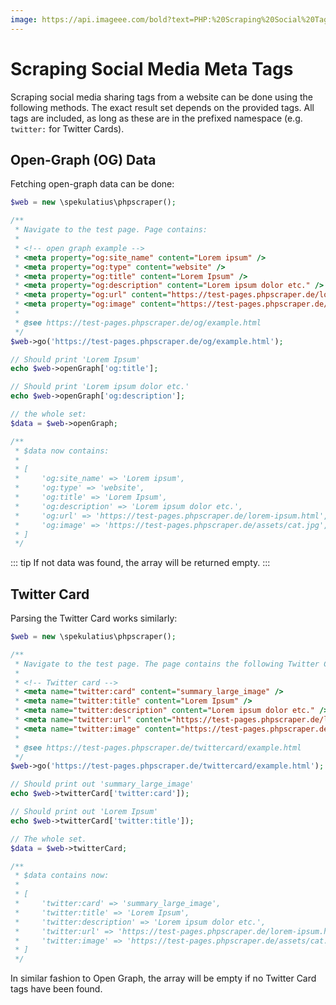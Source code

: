```yaml
---
image: https://api.imageee.com/bold?text=PHP:%20Scraping%20Social%20Tags&bg_image=https://images.unsplash.com/photo-1542762933-ab3502717ce7
---
```


# Scraping Social Media Meta Tags

Scraping social media sharing tags from a website can be done using the following methods. The exact result set depends on the provided tags. All tags are included, as long as these are in the prefixed namespace (e.g. `twitter:` for Twitter Cards).


## Open-Graph (OG) Data

Fetching open-graph data can be done:

```PHP
$web = new \spekulatius\phpscraper();

/**
 * Navigate to the test page. Page contains:
 *
 * <!-- open graph example -->
 * <meta property="og:site_name" content="Lorem ipsum" />
 * <meta property="og:type" content="website" />
 * <meta property="og:title" content="Lorem Ipsum" />
 * <meta property="og:description" content="Lorem ipsum dolor etc." />
 * <meta property="og:url" content="https://test-pages.phpscraper.de/lorem-ipsum.html" />
 * <meta property="og:image" content="https://test-pages.phpscraper.de/assets/cat.jpg" />
 *
 * @see https://test-pages.phpscraper.de/og/example.html
 */
$web->go('https://test-pages.phpscraper.de/og/example.html');

// Should print 'Lorem Ipsum'
echo $web->openGraph['og:title'];

// Should print 'Lorem ipsum dolor etc.'
echo $web->openGraph['og:description'];

// the whole set:
$data = $web->openGraph;

/**
 * $data now contains:
 *
 * [
 *     'og:site_name' => 'Lorem ipsum',
 *     'og:type' => 'website',
 *     'og:title' => 'Lorem Ipsum',
 *     'og:description' => 'Lorem ipsum dolor etc.',
 *     'og:url' => 'https://test-pages.phpscraper.de/lorem-ipsum.html',
 *     'og:image' => 'https://test-pages.phpscraper.de/assets/cat.jpg',
 * ]
 */
```

::: tip
If not data was found, the array will be returned empty.
:::


## Twitter Card

Parsing the Twitter Card works similarly:

```PHP
$web = new \spekulatius\phpscraper();

/**
 * Navigate to the test page. The page contains the following Twitter Card:
 *
 * <!-- Twitter card -->
 * <meta name="twitter:card" content="summary_large_image" />
 * <meta name="twitter:title" content="Lorem Ipsum" />
 * <meta name="twitter:description" content="Lorem ipsum dolor etc." />
 * <meta name="twitter:url" content="https://test-pages.phpscraper.de/lorem-ipsum.html" />
 * <meta name="twitter:image" content="https://test-pages.phpscraper.de/assets/cat.jpg" />
 *
 * @see https://test-pages.phpscraper.de/twittercard/example.html
 */
$web->go('https://test-pages.phpscraper.de/twittercard/example.html');

// Should print out 'summary_large_image'
echo $web->twitterCard['twitter:card']);

// Should print out 'Lorem Ipsum'
echo $web->twitterCard['twitter:title']);

// The whole set.
$data = $web->twitterCard;

/**
 * $data contains now:
 *
 * [
 *     'twitter:card' => 'summary_large_image',
 *     'twitter:title' => 'Lorem Ipsum',
 *     'twitter:description' => 'Lorem ipsum dolor etc.',
 *     'twitter:url' => 'https://test-pages.phpscraper.de/lorem-ipsum.html',
 *     'twitter:image' => 'https://test-pages.phpscraper.de/assets/cat.jpg',
 * ]
 */
```

In similar fashion to Open Graph, the array will be empty if no Twitter Card tags have been found.
